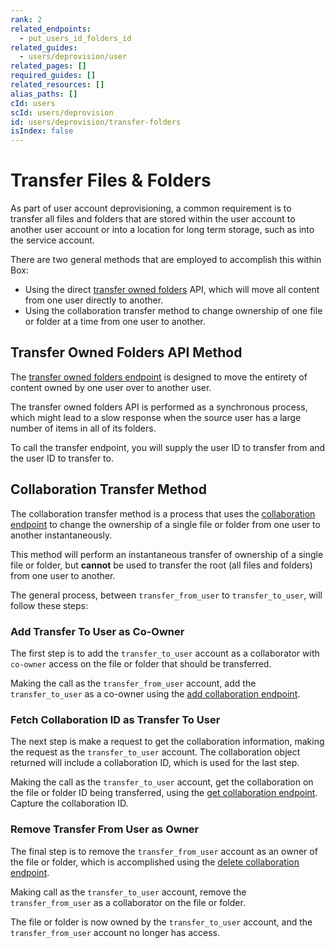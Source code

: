 ```yaml
---
rank: 2
related_endpoints:
  - put_users_id_folders_id
related_guides:
  - users/deprovision/user
related_pages: []
required_guides: []
related_resources: []
alias_paths: []
cId: users
scId: users/deprovision
id: users/deprovision/transfer-folders
isIndex: false
---
```

# Transfer Files & Folders

As part of user account deprovisioning, a common requirement is to transfer all files and folders that are stored within the user account to another user account or into a location for long term storage, such as into the service account.

There are two general methods that are employed to accomplish this within Box:

* Using the direct [transfer owned folders](e://put_users_id_folders_id) API, which will move all content from one user directly to another.
* Using the collaboration transfer method to change ownership of one file or folder at a time from one user to another.

## Transfer Owned Folders API Method

The [transfer owned folders endpoint](e://put_users_id_folders_id) is designed to move the entirety of content owned by one user over to another user.

<Message type="notice">

The transfer owned folders API is performed as a synchronous process, which might lead to a slow response when the source user has a large number of items in all of its folders.

</Message>

To call the transfer endpoint, you will supply the user ID to transfer from and the user ID to transfer to.

<Samples id="put_users_id_folders_id">

</Samples>

## Collaboration Transfer Method

The collaboration transfer method is a process that uses the [collaboration endpoint](e://post_collaborations) to change the ownership of a single file or folder from one user to another instantaneously.

<Message type="notice">

This method will perform an instantaneous transfer of ownership of a single file or folder, but **cannot** be used to transfer the root (all files and folders) from one user to another.

</Message>

The general process, between `transfer_from_user` to `transfer_to_user`, will follow these steps:

### Add Transfer To User as Co-Owner

The first step is to add the `transfer_to_user` account as a collaborator with `co-owner` access on the file or folder that should be transferred.

Making the call as the `transfer_from_user` account, add the `transfer_to_user` as a co-owner using the [add collaboration endpoint](e://post_collaborations).

<Samples id="post_collaborations">

</Samples>

### Fetch Collaboration ID as Transfer To User

The next step is make a request to get the collaboration information, making the request as the `transfer_to_user` account. The collaboration object returned will include a collaboration ID, which is used for the last step.

Making the call as the `transfer_to_user` account, get the collaboration on the file or folder ID being transferred, using the [get collaboration endpoint](e://get_collaborations_id). Capture the collaboration ID.

<Sample id="get_collaborations_id">

</Sample>

### Remove Transfer From User as Owner

The final step is to remove the `transfer_from_user` account as an owner of the file or folder, which is accomplished using the [delete collaboration endpoint](e://delete_collaborations_id).

Making call as the `transfer_to_user` account, remove the `transfer_from_user` as a collaborator on the file or folder.

<Sample id="delete_collaborations_id">

</Sample>

The file or folder is now owned by the `transfer_to_user` account, and the `transfer_from_user` account no longer has access.
